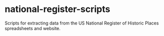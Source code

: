 # national-register-scripts
Scripts for extracting data from the US National Register of Historic Places spreadsheets and website.
